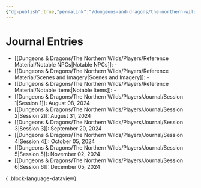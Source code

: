 ```yaml
---
{"dg-publish":true,"permalink":"/dungeons-and-dragons/the-northern-wilds/players/journal/campaign-journal/","pinned":true,"tags":["TTRPG/Campaigns/Northern-Wilds"]}
---
```



# Journal Entries
- [[Dungeons & Dragons/The Northern Wilds/Players/Reference Material/Notable NPCs\|Notable NPCs]]: \-
- [[Dungeons & Dragons/The Northern Wilds/Players/Reference Material/Scenes and Imagery\|Scenes and Imagery]]: \-
- [[Dungeons & Dragons/The Northern Wilds/Players/Reference Material/Notable Items\|Notable Items]]: \-
- [[Dungeons & Dragons/The Northern Wilds/Players/Journal/Session 1\|Session 1]]: August 08, 2024
- [[Dungeons & Dragons/The Northern Wilds/Players/Journal/Session 2\|Session 2]]: August 31, 2024
- [[Dungeons & Dragons/The Northern Wilds/Players/Journal/Session 3\|Session 3]]: September 20, 2024
- [[Dungeons & Dragons/The Northern Wilds/Players/Journal/Session 4\|Session 4]]: October 05, 2024
- [[Dungeons & Dragons/The Northern Wilds/Players/Journal/Session 5\|Session 5]]: November 02, 2024
- [[Dungeons & Dragons/The Northern Wilds/Players/Journal/Session 6\|Session 6]]: December 05, 2024

{ .block-language-dataview}
